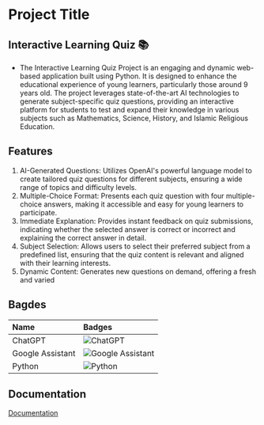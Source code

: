 # Project Title

## Interactive Learning Quiz 📚

- The Interactive Learning Quiz Project is an engaging and dynamic web-based application built using Python. It is designed to enhance the educational experience of young learners, particularly those around 9 years old. The project leverages state-of-the-art AI technologies to generate subject-specific quiz questions, providing an interactive platform for students to test and expand their knowledge in various subjects such as Mathematics, Science, History, and Islamic Religious Education.

## Features

1. AI-Generated Questions: Utilizes OpenAI's powerful language model to create tailored quiz questions for different subjects, ensuring a wide range of topics and difficulty levels.
2. Multiple-Choice Format: Presents each quiz question with four multiple-choice answers, making it accessible and easy for young learners to participate.
3. Immediate Explanation: Provides instant feedback on quiz submissions, indicating whether the selected answer is correct or incorrect and explaining the correct answer in detail.
4. Subject Selection: Allows users to select their preferred subject from a predefined list, ensuring that the quiz content is relevant and aligned with their learning interests.
5. Dynamic Content: Generates new questions on demand, offering a fresh and varied


## Bagdes 

| Name             | Badges     |
| :----------------| :-------   |
| ChatGPT          | ![ChatGPT](https://img.shields.io/badge/chatGPT-74aa9c?style=for-the-badge&logo=openai&logoColor=white) |
| Google Assistant | ![Google Assistant](https://img.shields.io/badge/google%20assistant-4285F4?style=for-the-badge&logo=google%20assistant&logoColor=white) |
| Python           | ![Python](https://img.shields.io/badge/python-3670A0?style=for-the-badge&logo=python&logoColor=ffdd54)  |

## Documentation
[Documentation](https://linktodocumentation)

